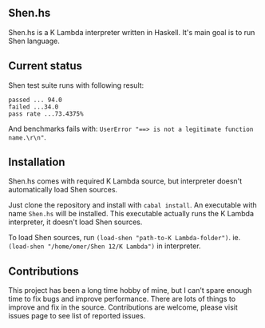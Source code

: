 ## Shen.hs

Shen.hs is a K Lambda interpreter written in Haskell. It's main goal is to run Shen language.

## Current status

Shen test suite runs with following result:

    passed ... 94.0
    failed ...34.0
    pass rate ...73.4375%

And benchmarks fails with: `UserError "==> is not a legitimate function name.\r\n"`.

## Installation

Shen.hs comes with required K Lambda source, but interpreter doesn't automatically load Shen sources.

Just clone the repository and install with `cabal install`. An executable with name `Shen.hs` will be installed. This executable actually runs the K Lambda interpreter, it doesn't load Shen sources.

To load Shen sources, run `(load-shen "path-to-K Lambda-folder")`. ie. `(load-shen "/home/omer/Shen 12/K Lambda")` in interpreter.

## Contributions

This project has been a long time hobby of mine, but I can't spare enough time to fix bugs and improve performance. There are lots of things to improve and fix in the source. Contributions are welcome, please visit issues page to see list of reported issues.

